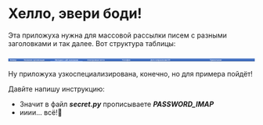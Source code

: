 # Хелло, эвери боди!

Эта приложуха нужна для массовой рассылки писем с разными заголовками и так далее.
Вот структура таблицы:

![img.png](img.png)

Ну приложуха узкоспециализирована, конечно, но для примера пойдёт!

Давйте напишу инструкцию:
- Значит в файл ***secret.py*** прописываете ***PASSWORD_IMAP***
- ииии... всё!🥵
